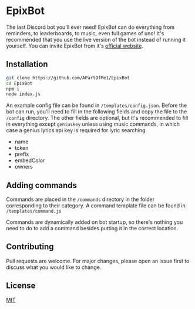# EpixBot

The last Discord bot you'll ever need! EpixBot can do everything from reminders, to leaderboards, to music, even full games of uno! It's recommended that you use the live version of the bot instead of running it yourself. You can invite EpixBot from it's [official website](https://www.epixbot.gq).

## Installation

```bash
git clone https://github.com/APartOfMe1/EpixBot
cd EpixBot
npm i
node index.js
```

An example config file can be found in `/templates/config.json`. Before the bot can run, you'll need to fill in the following fields and copy the file to the `/config` directory. The other fields are optional, but it's recommended to fill in everything except `geniuskey` unless using music commands, in which case a genius lyrics api key is required for lyric searching.

- name
- token
- prefix
- embedColor
- owners

## Adding commands

Commands are placed in the `/commands` directory in the folder corresponding to their category. A command template file can be found in `/templates/command.js`

Commands are dynamically added on bot startup, so there's nothing you need to do to add a command besides putting it in the correct location.

## Contributing
Pull requests are welcome. For major changes, please open an issue first to discuss what you would like to change.

## License
[MIT](https://choosealicense.com/licenses/mit/)